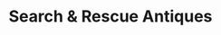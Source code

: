 ---
title: "Search & Rescue Antiques"
url: /parker/search-und-rescue-antiques/
shop: Antiquitäten
---